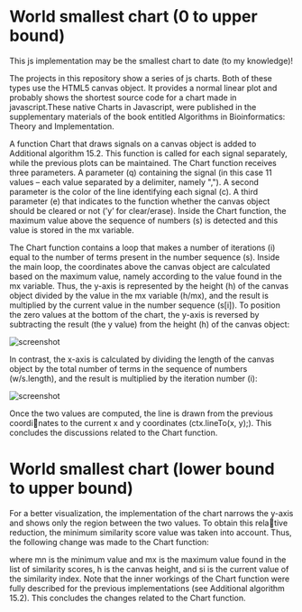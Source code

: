 # World smallest chart (0 to upper bound)

This js implementation may be the smallest chart to date (to my knowledge)!


The projects in this repository show a series of js charts. Both of these types use the HTML5 canvas object. It provides a normal linear plot and probably shows the shortest source code for a chart made in javascript.These native Charts in Javascript, were published in the supplementary materials of the book entitled Algorithms in Bioinformatics: Theory and Implementation.

A function Chart that draws signals on a canvas object is added to Additional
algorithm 15.2. This function is called for each signal separately, while the
previous plots can be maintained. The Chart function receives three parameters.
A parameter (q) containing the signal (in this case 11 values – each value
separated by a delimiter, namely ","). A second parameter is the color of the line
identifying each signal (c). A third parameter (e) that indicates to the function
whether the canvas object should be cleared or not (’y’ for clear/erase). Inside
the Chart function, the maximum value above the sequence of numbers (s) is
detected and this value is stored in the mx variable.

The Chart function contains
a loop that makes a number of iterations (i) equal to the number of terms
present in the number sequence (s). Inside the main loop, the coordinates
above the canvas object are calculated based on the maximum value, namely
according to the value found in the mx variable. Thus, the y-axis is represented
by the height (h) of the canvas object divided by the value in the mx variable
(h/mx), and the result is multiplied by the current value in the number sequence
(s[i]). To position the zero values at the bottom of the chart, the y-axis is
reversed by subtracting the result (the y value) from the height (h) of the canvas
object:

![screenshot](https://github.com/Gagniuc/World-smallest-chart/blob/main/x.png?raw=true)

In contrast, the x-axis is calculated by dividing the length of the canvas object by
the total number of terms in the sequence of numbers (w/s.length), and the
result is multiplied by the iteration number (i):

![screenshot](https://github.com/Gagniuc/World-smallest-chart/blob/main/y.png?raw=true)

Once the two values are computed, the line is drawn from the previous coordinates to the current x and y coordinates (ctx.lineTo(x, y);). This concludes
the discussions related to the Chart function.


# World smallest chart (lower bound to upper bound)

For a better visualization, the implementation of the chart narrows
the y-axis and shows only the region between the two values. To obtain this relative reduction, the minimum similarity score value was taken into account. Thus,
the following change was made to the Chart function:



where mn is the minimum value and mx is the maximum value found in the list of
similarity scores, h is the canvas height, and si is the current value of the similarity
index. Note that the inner workings of the Chart function were fully described for
the previous implementations (see Additional algorithm 15.2). This concludes the
changes related to the Chart function.





